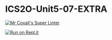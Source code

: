 # ICS2O-Unit5-07-EXTRA

[![Mr Coxall's Super Linter](https://github.com/Allen-Li-hub/ICS2O-Unit5-07-EXTRA//workflows/Mr%20Coxall's%20Super%20Linter/badge.svg)](https://github.com/Allen-Li-hub/ICS2O-Unit5-07-EXTRA//actions/)

[![Run on Repl.it](https://repl.it/badge/github/Allen-Li-hub/ICS2O-Unit5-07-EXTRA/)](https://repl.it/github/Allen-Li-hub/ICS2O-Unit5-07-EXTRA/)
